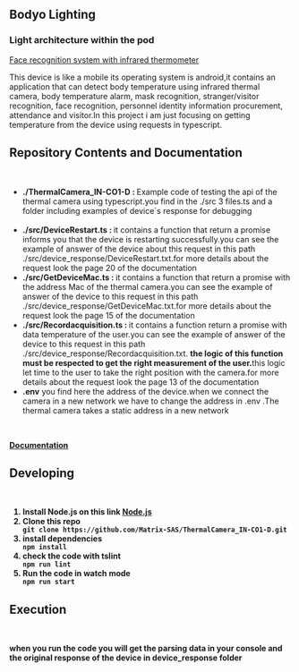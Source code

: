 <h2>Bodyo Lighting</h2>
<h3>Light architecture within the pod</h1>
<a href="http://www.inbca.com/en/in-c01">Face recognition system with infrared thermometer </a>
<p>This device is like a mobile its operating system is android,it contains an application that can detect body temperature using infrared thermal camera, body temperature alarm, mask recognition, stranger/visitor recognition, face recognition, personnel identity information procurement, attendance and visitor.In this project i am just focusing on getting temperature from the device using requests in typescript.</p> 
<h2><strong>Repository Contents and Documentation</strong></h2>
<br>
<ul>
<li> <strong> ./ThermalCamera_IN-CO1-D : </strong>Example code of testing the api of the thermal camera using typescript.you find in the ./src
   3 files.ts and a folder including  examples of device`s response for debugging </li><br>
<li><strong>./src/DeviceRestart.ts : </strong> it contains a function that return a promise informs you that the device is restarting successfully.you can see the example of answer of the device about this request in this path ./src/device_response/DeviceRestart.txt.for more details about the request look the page 20 of the documentation</li>
<li><strong>./src/GetDeviceMac.ts : </strong> it contains a function that return a promise with the address Mac of the thermal camera.you can see the example of answer of the device to this request in this path ./src/device_response/GetDeviceMac.txt.for more details about the request look the page 15 of the documentation</li>
<li><strong>./src/Recordacquisition.ts : </strong> it contains a function return a promise with data temperature of the user.you can see the example of answer of the device to this request in this path ./src/device_response/Recordacquisition.txt. <strong>the logic of this function must be respected to get the right measurement of the user.</strong>this logic let time to the user to take the right position with the camera.for more details about the request look the page 13 of the documentation</li>
<li><strong>.env</strong> you find here the address of the device.when we connect the camera in a new network we have to change the address in .env .The thermal camera takes a static address in a new network</li>
</ul>
<br>
  
<a href="https://drive.google.com/file/d/1t-7U21KBLVW9WG8iMd1zpm2RnKM7H2_w/view?usp=sharing" target="_blank"><strong>Documentation<strong></a>
<h2><strong>Developing</strong></h2>
<br>
   
<ol>
<li>Install Node.js on this link <a href="https://nodejs.org/en/" target="_blank" >Node.js</a></li> 
<li>Clone this repo</li>
  <code>git clone https://github.com/Matrix-SAS/ThermalCamera_IN-CO1-D.git</code>
<li>install dependencies</li>
   <code>npm install</code>
<li>check the code with tslint</li>
  <code>npm run lint</code>
<li>Run the code in watch mode </li>
  <code>npm run start</code>
</ol>

<h2><strong>Execution</strong></h2>
<br>
<p>when you run the code you will get the parsing  data in your console and the original response of the device  in device_response folder</p>
